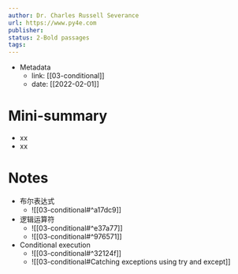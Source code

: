 ```yaml
---
author: Dr. Charles Russell Severance
url: https://www.py4e.com
publisher: 
status: 2-Bold passages
tags: 
---
```

- Metadata
	- link: [[03-conditional]]
	- date: [[2022-02-01]]
# Mini-summary
- xx
- xx
# Notes
- 布尔表达式
	- ![[03-conditional#^a17dc9]]
- 逻辑运算符
	- ![[03-conditional#^e37a77]]
	- ![[03-conditional#^976571]]
- Conditional execution
	- ![[03-conditional#^32124f]]
	- ![[03-conditional#Catching exceptions using try and except]]